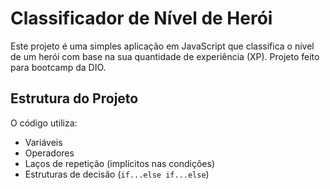# Classificador de Nível de Herói

Este projeto é uma simples aplicação em JavaScript que classifica o nível de um herói com base na sua quantidade de experiência (XP). Projeto feito para bootcamp da DIO.

## Estrutura do Projeto

O código utiliza:
- Variáveis
- Operadores
- Laços de repetição (implícitos nas condições)
- Estruturas de decisão (`if...else if...else`)


